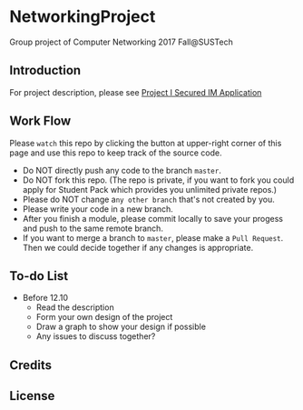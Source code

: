 # NetworkingProject
Group project of Computer Networking 2017 Fall@SUSTech

## Introduction
For project description, please see [Project I Secured IM Application](Description.pdf)

## Work Flow
Please `watch` this repo by clicking the button at upper-right corner of this page and use this repo to keep track of the source code.
*  Do NOT directly push any code to the branch `master`.
*  Do NOT fork this repo. (The repo is private, if you want to fork you could apply for Student Pack which provides you unlimited private repos.)
*  Please do NOT change a`ny other branch` that's not created by you.
*  Please write your code in a <bold>new branch</bold>.
*  After you finish a module, please commit <bold>locally</bold> to save your progess and push to the same remote branch.
*  If you want to merge a branch to `master`, please make a `Pull Request`. Then we could decide together if any changes is appropriate.

## To-do List
* Before 12.10
    - Read the description
    - Form your own design of the project
    - Draw a graph to show your design if possible
    - Any issues to discuss together?

## Credits

## License
